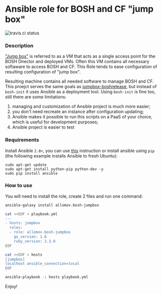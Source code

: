 # Ansible role for BOSH and CF "jump box"

![travis.ci status](https://travis-ci.org/allomov/ansible-role-bosh-jumpbox.svg)

### Description

["Jump box"](https://bosh.io/docs/terminology.html#jumpbox) is referred to as a VM that acts as a single access point for the BOSH Director and deployed VMs. Often this VM contains all necessary softaware to access BOSH and CF. This Role tends to ease configuration of resulting configuration of "jump box".

Resulting machine contains all needed software to manage BOSH and CF. This proejct serves the same goals as [jumpbox-boshrelease](https://github.com/cloudfoundry-community/jumpbox-boshrelease), but instead of `bosh-init` it uses Ansible as a deployment tool. Using `bosh-init` is fine too, still there are some limitations:

1. managing and customization of Ansible project is much more easier;
1. you don't need recreate an instance after configuration updating;
1. Ansible makes it possible to run this scripts on a PaaS of your choice, which is useful for development purposes;
1. Ansible project is easier to test

### Requirements

Install Ansible `2.0+`, you can use [this](http://docs.ansible.com/ansible/intro_installation.html) instruction or install ansible using `pip` (the following example installs Ansible to fresh Ubuntu):
```
sudo apt-get update
sudo apt-get install python-pip python-dev -y
sudo pip install ansible
```

### How to use

You will need to install the role, create 2 files and run one command:

```bash
ansible-galaxy install allomov.bosh-jumpbox

cat <<EOF > playbook.yml
---
- hosts: jumpbox
  roles: 
  - role: allomov.bosh-jumpbox
    go_version: 1.6
    ruby_version: 2.3.0
EOF

cat <<EOF > hosts
[jumpbox]
localhost ansible_connection=local
EOF

ansible-playbook -i hosts playbook.yml
```

Enjoy!
